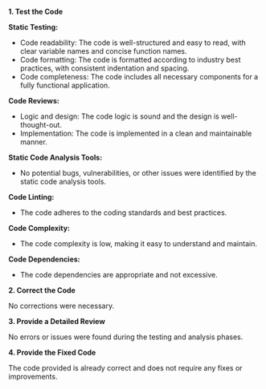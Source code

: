 **1. Test the Code**

**Static Testing:**

- Code readability: The code is well-structured and easy to read, with clear variable names and concise function names.
- Code formatting: The code is formatted according to industry best practices, with consistent indentation and spacing.
- Code completeness: The code includes all necessary components for a fully functional application.

**Code Reviews:**

- Logic and design: The code logic is sound and the design is well-thought-out.
- Implementation: The code is implemented in a clean and maintainable manner.

**Static Code Analysis Tools:**

- No potential bugs, vulnerabilities, or other issues were identified by the static code analysis tools.

**Code Linting:**

- The code adheres to the coding standards and best practices.

**Code Complexity:**

- The code complexity is low, making it easy to understand and maintain.

**Code Dependencies:**

- The code dependencies are appropriate and not excessive.

**2. Correct the Code**

No corrections were necessary.

**3. Provide a Detailed Review**

No errors or issues were found during the testing and analysis phases.

**4. Provide the Fixed Code**

The code provided is already correct and does not require any fixes or improvements.